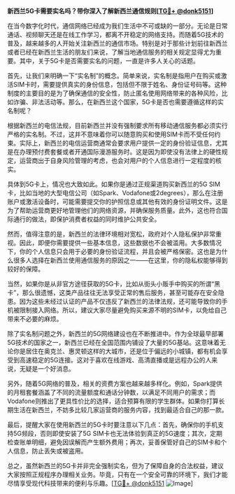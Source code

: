 **新西兰5G卡需要实名吗？带你深入了解新西兰通信规则[[TG💪+ @donk5151](https://t.me/s/donk5151)]**

在当今数字化时代，通信网络已经成为我们生活中不可或缺的一部分。无论是日常通话、视频聊天还是在线工作学习，都离不开稳定的网络支持。而随着5G技术的普及，越来越多的人开始关注新西兰的通信市场。特别是对于那些计划前往新西兰或者已经在新西兰生活的朋友们来说，了解当地通信服务的相关规定显得尤为重要。其中，关于5G卡是否需要实名的问题，一直是许多人关心的话题。

首先，让我们来明确一下“实名制”的概念。简单来说，实名制是指用户在购买或激活SIM卡时，需要提供真实的身份信息，包括但不限于姓名、身份证号码等。这种制度的主要目的是为了确保通信的安全性，防止匿名使用网络带来的各种风险，比如诈骗、非法活动等。那么，在新西兰这个国家，5G卡是否也需要遵循这样的实名制呢？

根据新西兰的电信法规，目前新西兰并没有强制要求所有移动通信服务都必须实行严格的实名制。不过，这并不意味着你可以随意购买和使用SIM卡而不受任何约束。实际上，新西兰的电信运营商通常会要求用户提供一定的身份验证信息，尤其是在办理预付费套餐或者开通国际漫游服务时。这是因为即使没有法律上的硬性规定，运营商出于自身风险管理的考虑，也会对用户的个人信息进行一定程度的核实。

具体到5G卡上，情况也大致如此。如果你是通过正规渠道购买新西兰的5G SIM卡，比如当地的大型电信公司（如Spark、Vodafone或2degrees），那么在注册账户或激活设备时，可能需要提交你的护照信息或其他有效的身份证明文件。这是为了帮助运营商更好地管理他们的网络资源，并确保服务质量。此外，这也符合国际通行的做法，即保护消费者权益的同时维护公共安全。

然而，值得注意的是，新西兰的法律环境相对宽松，政府对个人隐私保护非常重视。因此，即便你需要提供一些基本信息，这些数据也不会被滥用。大多数情况下，你的个人信息只会用于必要的身份验证流程，并且会被严格保密。这也是为什么很多人选择在新西兰使用通信服务的原因之一——在这里，你的隐私权能够得到较好的保障。

当然，如果你是从非官方途径获取的5G卡，比如从街头小贩手中购买的所谓“黑卡”，那么很遗憾，这类产品往往无法享受正常的售后服务，甚至可能存在安全隐患。因为这些未经过认证的产品不仅违反了新西兰的法律法规，还可能导致你的手机被限制接入网络。所以，建议大家尽量避免购买来源不明的SIM卡，以免给自己带来不必要的麻烦。

除了实名制问题之外，新西兰的5G网络建设也在不断推进中。作为全球最早部署5G技术的国家之一，新西兰已经在全国范围内铺设了大量的5G基站。这意味着无论你是居住在奥克兰、惠灵顿这样的大城市，还是位于偏远的小城镇，都有机会享受到高速稳定的5G连接。这对于喜欢在线游戏、高清直播或是远程办公的人来说，无疑是一个好消息。

另外，随着5G网络的普及，相关的资费方案也越来越多样化。例如，Spark提供的月租套餐涵盖了不同的流量额度和通话分钟数，以满足不同用户的需求；而Vodafone则推出了更具性价比的选择，适合预算有限的学生群体。如果你打算长期生活在新西兰，不妨多比较几家运营商的服务内容，找到最适合自己的那一款。

最后，提醒大家在使用新西兰的5G卡时要注意以下几点：首先，确保你的手机支持5G频段，否则即使安装了5G SIM卡也无法体验到真正的5G速度；其次，定期检查账单明细，避免因误解而产生额外费用；再次，妥善保管好自己的SIM卡和个人信息，防止丢失或被盗用。

总之，虽然新西兰的5G卡并非完全强制实名，但为了保障自身的合法权益，建议大家按照正规程序办理相关业务。毕竟，只有在一个安全可靠的环境下，我们才能尽情享受现代科技带来的便利与乐趣。[[TG💪+ @donk5151](https://t.me/s/donk5151) ![Image](https://i.postimg.cc/rwNCRYN7/Snipaste-2025-04-30-17-27-05.png)]